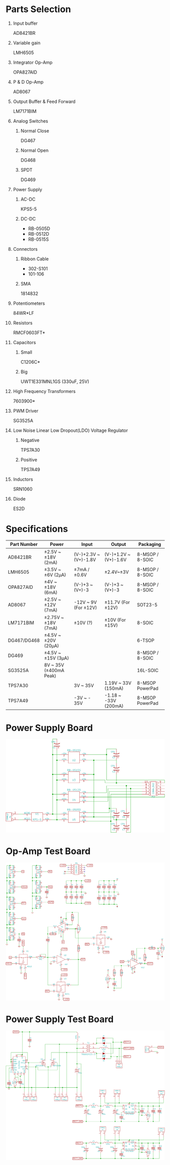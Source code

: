 # Parts Selection
1. Input buffer

    AD8421BR

2. Variable gain

    LMH6505

3. Integrator Op-Amp

    OPA827AID

4. P & D Op-Amp

    AD8067

5. Output Buffer & Feed Forward

    LM7171BIM

6. Analog Switches

    1. Normal Close

        DG467

    2. Normal Open

        DG468

    3. SPDT

        DG469

7. Power Supply

    1. AC-DC

        KPS5-5

    2. DC-DC

        * RB-0505D
        * RB-0512D
        * RB-0515S

8. Connectors

    1. Ribbon Cable

        * 302-S101
        * 101-106

    2. SMA

        1814832

9. Potentiometers

    84WR*LF

10. Resistors

    RMCF0603FT*

11. Capacitors

    1. Small

        C1206C*

    2. Big

        UWT1E331MNL1GS (330uF, 25V)

12. High Frequency Transformers

    7603900*

13. PWM Driver

    SG3525A

14. Low Noise Linear Low Dropout(LDO) Voltage Regulator

    1. Negative

        TPS7A30

    2. Positive

        TPS7A49

15. Inductors

    SRN1060

16. Diode

    ES2D

# Specifications

Part Number|Power|Input|Output|Packaging
-----------|-----|-----|------|---------
AD8421BR|±2.5V ~ ±18V (2mA)|(V-)+2.3V ~ (V+)-1.8V|(V-)+1.2V ~ (V+)-1.6V|8-MSOP / 8-SOIC
LMH6505|±3.5V ~ ±6V (2μA)|±7mA / ±0.6V|±2.4V~±3V|8-MSOP / 8-SOIC
OPA827AID|±4V ~ ±18V (6mA)|(V-)+3 ~ (V+)-3|(V-)+3 ~ (V+)-3|8-MSOP / 8-SOIC
AD8067|±2.5V ~ ±12V (7mA)|-12V ~ 9V (For ±12V) | ±11.7V (For ±12V)|SOT23-5
LM7171BIM|±2.75V ~ ±18V (7mA)|±10V (?)|±10V (For ±15V)|8-SOIC
DG467/DG468|±4.5V ~ ±20V (20μA)|||6-TSOP
DG469|±4.5V ~ ±15V (3μA)|||8-MSOP / 8-SOIC
SG3525A|8V ~ 35V (±400mA Peak)|||16L-SOIC
TPS7A30||3V ~ 35V|1.19V ~ 33V (150mA)|8-MSOP PowerPad
TPS7A49||-3V ~ - 35V|-1.18 ~ -33V (200mA)|8-MSOP PowerPad

# Power Supply Board
![[Power Supply Board Schematic](power/power.png)](power/power.png)

# Op-Amp Test Board
![[Op-Amp Test Board Schematic](test-op/test-op.png)](test-op/test-op.png)

# Power Supply Test Board
![[Power Supply Test Board Schematic](test-power/test-power.png)](test-power/test-power.png)
